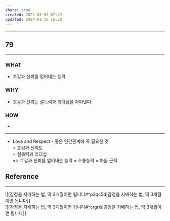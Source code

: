 ```yaml
---
share: true
created: 2023-05-03 07:49
updated: 2024-01-16 16:58
---
```


---
## 79
---
### WHAT
- 호감과 신뢰를 얻어내는 능력
### WHY
- 호감과 신뢰는 설득력과 리더십을 자아낸다.
### HOW
- 
---

- Love and Respect - 좋은 인간관계에 꼭 필요한 것.  
  = 호감과 신뢰도  
  = 설득력과 리더십  
  => 호감과 신뢰를 얻어내는 능력 = 소통능력 = 마음 근력

## Reference
---
![[감정을 지배하는 법, 딱 3개월이면 됩니다#^p3qc5d|감정을 지배하는 법, 딱 3개월이면 됩니다]]  
![[감정을 지배하는 법, 딱 3개월이면 됩니다#^crgrls|감정을 지배하는 법, 딱 3개월이면 됩니다]]

